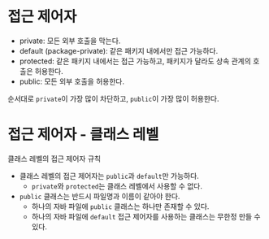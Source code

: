 # 접근 제어자
- private: 모든 외부 호출을 막는다.
- default (package-private): 같은 패키지 내에서만 접근 가능하다.
- protected: 같은 패키지 내에서는 접근 가능하고, 패키지가 달라도 상속 관계의 호출은 허용한다.
- public: 모든 외부 호출을 허용한다.

순서대로 `private`이 가장 많이 차단하고, `public`이 가장 많이 허용한다.

# 접근 제어자 - 클래스 레벨
클래스 레벨의 접근 제어자 규칙
- 클래스 레벨의 접근 제어자는 `public`과 `default`만 가능하다.
  - `private`와 `protected`는 클래스 레벨에서 사용할 수 없다.
- `public` 클래스는 반드시 파일명과 이름이 같아야 한다.
  - 하나의 자바 파일에 `public` 클래스는 하나만 존재할 수 있다.
  - 하나의 자바 파일에 `default` 접근 제어자를 사용하는 클래스는 무한정 만들 수 있다.

